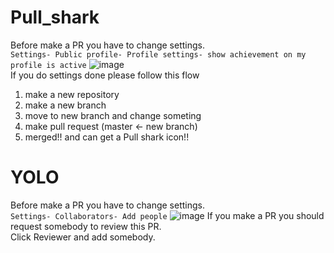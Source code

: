 # Pull_shark
Before make a PR
you have to change settings. <br/>
`Settings- Public profile- Profile settings- show achievement on my profile is active`
![image](https://user-images.githubusercontent.com/76967778/175885002-7b3777b7-a601-425f-86fe-2bb8a62e1d91.png)
<br/>
If you do settings done please follow this flow <br/>
1. make a new repository
2. make a new branch
3. move to new branch and change someting
4. make pull request (master <- new branch)
5. merged!! and can get a Pull shark icon!!

# YOLO
Before make a PR
you have to change settings. <br/>
`Settings- Collaborators- Add people`
![image](https://user-images.githubusercontent.com/76967778/176095332-2e409f87-1126-4b94-b915-6abc25a83d16.png)
If you make a PR you should request somebody to review this PR. <br/>
Click Reviewer and add somebody.
